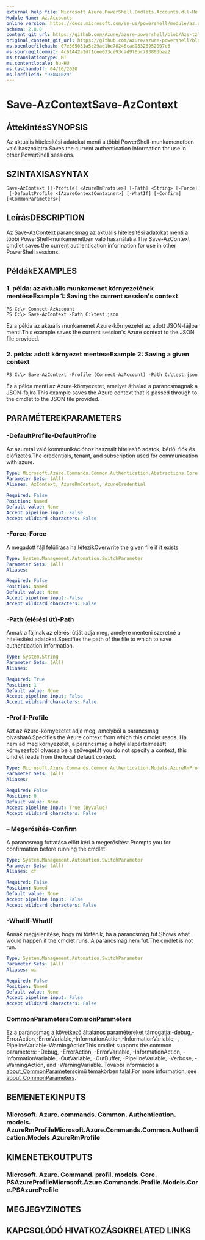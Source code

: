 ```yaml
---
external help file: Microsoft.Azure.PowerShell.Cmdlets.Accounts.dll-Help.xml
Module Name: Az.Accounts
online version: https://docs.microsoft.com/en-us/powershell/module/az.accounts/save-azcontext
schema: 2.0.0
content_git_url: https://github.com/Azure/azure-powershell/blob/Azs-tzl/src/Accounts/Accounts/help/Save-AzContext.md
original_content_git_url: https://github.com/Azure/azure-powershell/blob/Azs-tzl/src/Accounts/Accounts/help/Save-AzContext.md
ms.openlocfilehash: 07e565031a5c29ae1be78246cad95326952007e6
ms.sourcegitcommit: 4c61442a2df1cee633ce93cad9f6bc793803baa2
ms.translationtype: MT
ms.contentlocale: hu-HU
ms.lasthandoff: 04/16/2020
ms.locfileid: "93841029"
---
```

# <span data-ttu-id="a0cb5-101">Save-AzContext</span><span class="sxs-lookup"><span data-stu-id="a0cb5-101">Save-AzContext</span></span>

## <span data-ttu-id="a0cb5-102">Áttekintés</span><span class="sxs-lookup"><span data-stu-id="a0cb5-102">SYNOPSIS</span></span>
<span data-ttu-id="a0cb5-103">Az aktuális hitelesítési adatokat menti a többi PowerShell-munkamenetben való használatra.</span><span class="sxs-lookup"><span data-stu-id="a0cb5-103">Saves the current authentication information for use in other PowerShell sessions.</span></span>

## <span data-ttu-id="a0cb5-104">SZINTAXISA</span><span class="sxs-lookup"><span data-stu-id="a0cb5-104">SYNTAX</span></span>

```
Save-AzContext [[-Profile] <AzureRmProfile>] [-Path] <String> [-Force]
 [-DefaultProfile <IAzureContextContainer>] [-WhatIf] [-Confirm] [<CommonParameters>]
```

## <span data-ttu-id="a0cb5-105">Leírás</span><span class="sxs-lookup"><span data-stu-id="a0cb5-105">DESCRIPTION</span></span>
<span data-ttu-id="a0cb5-106">Az Save-AzContext parancsmag az aktuális hitelesítési adatokat menti a többi PowerShell-munkamenetben való használatra.</span><span class="sxs-lookup"><span data-stu-id="a0cb5-106">The Save-AzContext cmdlet saves the current authentication information for use in other PowerShell sessions.</span></span>

## <span data-ttu-id="a0cb5-107">Példák</span><span class="sxs-lookup"><span data-stu-id="a0cb5-107">EXAMPLES</span></span>

### <span data-ttu-id="a0cb5-108">1. példa: az aktuális munkamenet környezetének mentése</span><span class="sxs-lookup"><span data-stu-id="a0cb5-108">Example 1: Saving the current session's context</span></span>
```
PS C:\> Connect-AzAccount
PS C:\> Save-AzContext -Path C:\test.json
```

<span data-ttu-id="a0cb5-109">Ez a példa az aktuális munkamenet Azure-környezetét az adott JSON-fájlba menti.</span><span class="sxs-lookup"><span data-stu-id="a0cb5-109">This example saves the current session's Azure context to the JSON file provided.</span></span>

### <span data-ttu-id="a0cb5-110">2. példa: adott környezet mentése</span><span class="sxs-lookup"><span data-stu-id="a0cb5-110">Example 2: Saving a given context</span></span>
```
PS C:\> Save-AzContext -Profile (Connect-AzAccount) -Path C:\test.json
```

<span data-ttu-id="a0cb5-111">Ez a példa menti az Azure-környezetet, amelyet áthalad a parancsmagnak a JSON-fájlra.</span><span class="sxs-lookup"><span data-stu-id="a0cb5-111">This example saves the Azure context that is passed through to the cmdlet to the JSON file provided.</span></span>

## <span data-ttu-id="a0cb5-112">PARAMÉTEREK</span><span class="sxs-lookup"><span data-stu-id="a0cb5-112">PARAMETERS</span></span>

### <span data-ttu-id="a0cb5-113">-DefaultProfile</span><span class="sxs-lookup"><span data-stu-id="a0cb5-113">-DefaultProfile</span></span>
<span data-ttu-id="a0cb5-114">Az azuretal való kommunikációhoz használt hitelesítő adatok, bérlői fiók és előfizetés.</span><span class="sxs-lookup"><span data-stu-id="a0cb5-114">The credentials, tenant, and subscription used for communication with azure.</span></span>

```yaml
Type: Microsoft.Azure.Commands.Common.Authentication.Abstractions.Core.IAzureContextContainer
Parameter Sets: (All)
Aliases: AzContext, AzureRmContext, AzureCredential

Required: False
Position: Named
Default value: None
Accept pipeline input: False
Accept wildcard characters: False
```

### <span data-ttu-id="a0cb5-115">-Force</span><span class="sxs-lookup"><span data-stu-id="a0cb5-115">-Force</span></span>
<span data-ttu-id="a0cb5-116">A megadott fájl felülírása ha létezik</span><span class="sxs-lookup"><span data-stu-id="a0cb5-116">Overwrite the given file if it exists</span></span>

```yaml
Type: System.Management.Automation.SwitchParameter
Parameter Sets: (All)
Aliases:

Required: False
Position: Named
Default value: None
Accept pipeline input: False
Accept wildcard characters: False
```

### <span data-ttu-id="a0cb5-117">-Path (elérési út)</span><span class="sxs-lookup"><span data-stu-id="a0cb5-117">-Path</span></span>
<span data-ttu-id="a0cb5-118">Annak a fájlnak az elérési útját adja meg, amelyre menteni szeretné a hitelesítési adatokat.</span><span class="sxs-lookup"><span data-stu-id="a0cb5-118">Specifies the path of the file to which to save authentication information.</span></span>

```yaml
Type: System.String
Parameter Sets: (All)
Aliases:

Required: True
Position: 1
Default value: None
Accept pipeline input: False
Accept wildcard characters: False
```

### <span data-ttu-id="a0cb5-119">-Profil</span><span class="sxs-lookup"><span data-stu-id="a0cb5-119">-Profile</span></span>
<span data-ttu-id="a0cb5-120">Azt az Azure-környezetet adja meg, amelyből a parancsmag olvasható.</span><span class="sxs-lookup"><span data-stu-id="a0cb5-120">Specifies the Azure context from which this cmdlet reads.</span></span>
<span data-ttu-id="a0cb5-121">Ha nem ad meg környezetet, a parancsmag a helyi alapértelmezett környezetből olvassa be a szöveget.</span><span class="sxs-lookup"><span data-stu-id="a0cb5-121">If you do not specify a context, this cmdlet reads from the local default context.</span></span>

```yaml
Type: Microsoft.Azure.Commands.Common.Authentication.Models.AzureRmProfile
Parameter Sets: (All)
Aliases:

Required: False
Position: 0
Default value: None
Accept pipeline input: True (ByValue)
Accept wildcard characters: False
```

### <span data-ttu-id="a0cb5-122">– Megerősítés</span><span class="sxs-lookup"><span data-stu-id="a0cb5-122">-Confirm</span></span>
<span data-ttu-id="a0cb5-123">A parancsmag futtatása előtt kéri a megerősítést.</span><span class="sxs-lookup"><span data-stu-id="a0cb5-123">Prompts you for confirmation before running the cmdlet.</span></span>

```yaml
Type: System.Management.Automation.SwitchParameter
Parameter Sets: (All)
Aliases: cf

Required: False
Position: Named
Default value: None
Accept pipeline input: False
Accept wildcard characters: False
```

### <span data-ttu-id="a0cb5-124">-WhatIf</span><span class="sxs-lookup"><span data-stu-id="a0cb5-124">-WhatIf</span></span>
<span data-ttu-id="a0cb5-125">Annak megjelenítése, hogy mi történik, ha a parancsmag fut.</span><span class="sxs-lookup"><span data-stu-id="a0cb5-125">Shows what would happen if the cmdlet runs.</span></span>
<span data-ttu-id="a0cb5-126">A parancsmag nem fut.</span><span class="sxs-lookup"><span data-stu-id="a0cb5-126">The cmdlet is not run.</span></span>

```yaml
Type: System.Management.Automation.SwitchParameter
Parameter Sets: (All)
Aliases: wi

Required: False
Position: Named
Default value: None
Accept pipeline input: False
Accept wildcard characters: False
```

### <span data-ttu-id="a0cb5-127">CommonParameters</span><span class="sxs-lookup"><span data-stu-id="a0cb5-127">CommonParameters</span></span>
<span data-ttu-id="a0cb5-128">Ez a parancsmag a következő általános paramétereket támogatja:-debug,-ErrorAction,-ErrorVariable,-InformationAction,-InformationVariable,-,-PipelineVariable-WarningAction</span><span class="sxs-lookup"><span data-stu-id="a0cb5-128">This cmdlet supports the common parameters: -Debug, -ErrorAction, -ErrorVariable, -InformationAction, -InformationVariable, -OutVariable, -OutBuffer, -PipelineVariable, -Verbose, -WarningAction, and -WarningVariable.</span></span> <span data-ttu-id="a0cb5-129">További információt a [about_CommonParameters](http://go.microsoft.com/fwlink/?LinkID=113216)című témakörben talál.</span><span class="sxs-lookup"><span data-stu-id="a0cb5-129">For more information, see [about_CommonParameters](http://go.microsoft.com/fwlink/?LinkID=113216).</span></span>

## <span data-ttu-id="a0cb5-130">BEMENETEK</span><span class="sxs-lookup"><span data-stu-id="a0cb5-130">INPUTS</span></span>

### <span data-ttu-id="a0cb5-131">Microsoft. Azure. commands. Common. Authentication. models. AzureRmProfile</span><span class="sxs-lookup"><span data-stu-id="a0cb5-131">Microsoft.Azure.Commands.Common.Authentication.Models.AzureRmProfile</span></span>

## <span data-ttu-id="a0cb5-132">KIMENETEK</span><span class="sxs-lookup"><span data-stu-id="a0cb5-132">OUTPUTS</span></span>

### <span data-ttu-id="a0cb5-133">Microsoft. Azure. Command. profil. models. Core. PSAzureProfile</span><span class="sxs-lookup"><span data-stu-id="a0cb5-133">Microsoft.Azure.Commands.Profile.Models.Core.PSAzureProfile</span></span>

## <span data-ttu-id="a0cb5-134">MEGJEGYZI</span><span class="sxs-lookup"><span data-stu-id="a0cb5-134">NOTES</span></span>

## <span data-ttu-id="a0cb5-135">KAPCSOLÓDÓ HIVATKOZÁSOK</span><span class="sxs-lookup"><span data-stu-id="a0cb5-135">RELATED LINKS</span></span>
